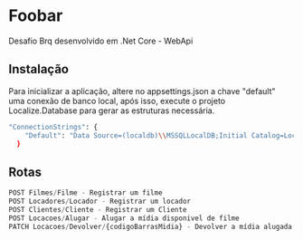 # Foobar

Desafio Brq desenvolvido em .Net Core - WebApi

## Instalação

Para inicializar a aplicação, altere no appsettings.json a chave "default" uma conexão de banco local, após isso, execute o projeto Localize.Database para gerar as estruturas necessária.

```bash
"ConnectionStrings": {
    "Default": "Data Source=(localdb)\\MSSQLLocalDB;Initial Catalog=Localize;Integrated Security=True;Connect Timeout=30"
  }
```

## Rotas

```python
POST Filmes/Filme - Registrar um filme
POST Locadores/Locador - Registrar um locador
POST Clientes/Cliente - Registrar um Cliente
POST Locacoes/Alugar - Alugar a mídia disponivel de filme
PATCH Locacoes/Devolver/{codigoBarrasMidia} - Devolver a mídia alugada de um filme

```
